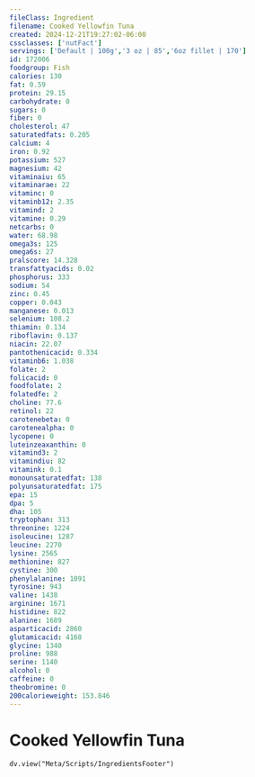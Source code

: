 ```yaml
---
fileClass: Ingredient
filename: Cooked Yellowfin Tuna
created: 2024-12-21T19:27:02-06:00
cssclasses: ['nutFact']
servings: ['Default | 100g','3 oz | 85','6oz fillet | 170']
id: 172006
foodgroup: Fish
calories: 130
fat: 0.59
protein: 29.15
carbohydrate: 0
sugars: 0
fiber: 0
cholesterol: 47
saturatedfats: 0.205
calcium: 4
iron: 0.92
potassium: 527
magnesium: 42
vitaminaiu: 65
vitaminarae: 22
vitaminc: 0
vitaminb12: 2.35
vitamind: 2
vitamine: 0.29
netcarbs: 0
water: 68.98
omega3s: 125
omega6s: 27
pralscore: 14.328
transfattyacids: 0.02
phosphorus: 333
sodium: 54
zinc: 0.45
copper: 0.043
manganese: 0.013
selenium: 108.2
thiamin: 0.134
riboflavin: 0.137
niacin: 22.07
pantothenicacid: 0.334
vitaminb6: 1.038
folate: 2
folicacid: 0
foodfolate: 2
folatedfe: 2
choline: 77.6
retinol: 22
carotenebeta: 0
carotenealpha: 0
lycopene: 0
luteinzeaxanthin: 0
vitamind3: 2
vitamindiu: 82
vitamink: 0.1
monounsaturatedfat: 138
polyunsaturatedfat: 175
epa: 15
dpa: 5
dha: 105
tryptophan: 313
threonine: 1224
isoleucine: 1287
leucine: 2270
lysine: 2565
methionine: 827
cystine: 300
phenylalanine: 1091
tyrosine: 943
valine: 1438
arginine: 1671
histidine: 822
alanine: 1689
asparticacid: 2860
glutamicacid: 4168
glycine: 1340
proline: 988
serine: 1140
alcohol: 0
caffeine: 0
theobromine: 0
200calorieweight: 153.846
---
```


# Cooked Yellowfin Tuna

```dataviewjs
dv.view("Meta/Scripts/IngredientsFooter")
```